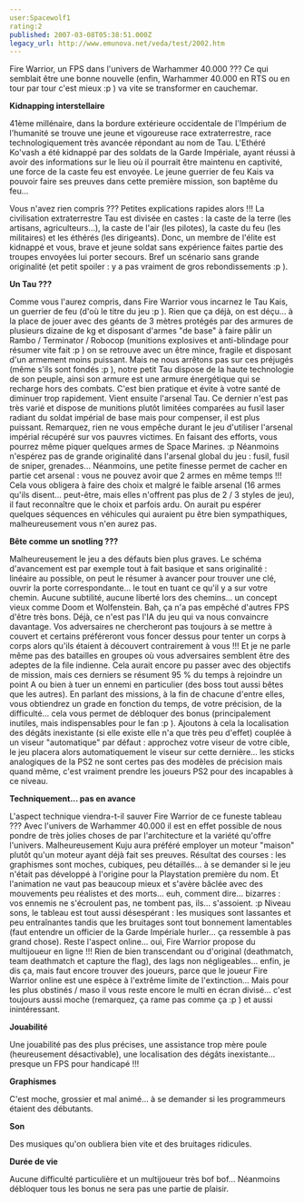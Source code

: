```yaml
---
user:Spacewolf1
rating:2
published: 2007-03-08T05:38:51.000Z
legacy_url: http://www.emunova.net/veda/test/2002.htm
---
```

Fire Warrior, un FPS dans l'univers de Warhammer 40.000 ??? Ce qui semblait être une bonne nouvelle (enfin, Warhammer 40.000 en RTS ou en tour par tour c'est mieux :p ) va vite se transformer en cauchemar.  

  

**Kidnapping interstellaire**  

41ème millénaire, dans la bordure extérieure occidentale de l'Impérium de l'humanité se trouve une jeune et vigoureuse race extraterrestre, race technologiquement très avancée répondant au nom de Tau. L'Ethéré Ko'vash a été kidnappé par des soldats de la Garde Impériale, ayant réussi à avoir des informations sur le lieu où il pourrait être maintenu en captivité, une force de la caste feu est envoyée. Le jeune guerrier de feu Kais va pouvoir faire ses preuves dans cette première mission, son baptême du feu...  

Vous n'avez rien compris ??? Petites explications rapides alors !!! La civilisation extraterrestre Tau est divisée en castes : la caste de la terre (les artisans, agriculteurs...), la caste de l'air (les pilotes), la caste du feu (les militaires) et les éthérés (les dirigeants). Donc, un membre de l'élite est kidnappé et vous, brave et jeune soldat sans expérience faites partie des troupes envoyées lui porter secours. Bref un scénario sans grande originalité (et petit spoiler : y a pas vraiment de gros rebondissements :p ).  

  

**Un Tau ???**  

Comme vous l'aurez compris, dans Fire Warrior vous incarnez le Tau Kais, un guerrier de feu (d'où le titre du jeu :p ). Rien que ça déjà, on est déçu... à la place de jouer avec des géants de 3 mètres protégés par des armures de plusieurs dizaine de kg et disposant d'armes "de base" à faire pâlir un Rambo / Terminator / Robocop (munitions explosives et anti-blindage pour résumer vite fait :p ) on se retrouve avec un être mince, fragile et disposant d'un armement moins puissant. Mais ne nous arrêtons pas sur ces préjugés (même s'ils sont fondés :p ), notre petit Tau dispose de la haute technologie de son peuple, ainsi son armure est une armure énergétique qui se recharge hors des combats. C'est bien pratique et évite à votre santé de diminuer trop rapidement. Vient ensuite l'arsenal Tau. Ce dernier n'est pas très varié et dispose de munitions plutôt limitées comparées au fusil laser radiant du soldat impérial de base mais pour compenser, il est plus puissant. Remarquez, rien ne vous empêche durant le jeu d'utiliser l'arsenal impérial récupéré sur vos pauvres victimes. En faisant des efforts, vous pourrez même piquer quelques armes de Space Marines. :p Néanmoins n'espérez pas de grande originalité dans l'arsenal global du jeu : fusil, fusil de sniper, grenades... Néanmoins, une petite finesse permet de cacher en partie cet arsenal : vous ne pouvez avoir que 2 armes en même temps !!! Cela vous obligera à faire des choix et malgré le faible arsenal (16 armes qu'ils disent... peut-être, mais elles n'offrent pas plus de 2 / 3 styles de jeu), il faut reconnaître que le choix et parfois ardu. On aurait pu espérer quelques séquences en véhicules qui auraient pu être bien sympathiques, malheureusement vous n'en aurez pas.  

  

**Bête comme un snotling ???**  

Malheureusement le jeu a des défauts bien plus graves. Le schéma d'avancement est par exemple tout à fait basique et sans originalité : linéaire au possible, on peut le résumer à avancer pour trouver une clé, ouvrir la porte correspondante... le tout en tuant ce qu'il y a sur votre chemin. Aucune subtilité, aucune liberté lors des chemins... un concept vieux comme Doom et Wolfenstein. Bah, ça n'a pas empêché d'autres FPS d'être très bons. Déjà, ce n'est pas l'IA du jeu qui va nous convaincre davantage. Vos adversaires ne chercheront pas toujours à se mettre à couvert et certains préféreront vous foncer dessus pour tenter un corps à corps alors qu'ils étaient à découvert contrairement à vous !!! Et je ne parle même pas des batailles en groupes où vous adversaires semblent être des adeptes de la file indienne. Cela aurait encore pu passer avec des objectifs de mission, mais ces derniers se résument 95 % du temps à rejoindre un point A ou bien à tuer un ennemi en particulier (des boss tout aussi bêtes que les autres). En parlant des missions, à la fin de chacune d'entre elles, vous obtiendrez un grade en fonction du temps, de votre précision, de la difficulté... cela vous permet de débloquer des bonus (principalement inutiles, mais indispensables pour le fan :p ). Ajoutons à cela la localisation des dégâts inexistante (si elle existe elle n'a que très peu d'effet) couplée à un viseur "automatique" par défaut : approchez votre viseur de votre cible, le jeu placera alors automatiquement le viseur sur cette dernière... les sticks analogiques de la PS2 ne sont certes pas des modèles de précision mais quand même, c'est vraiment prendre les joueurs PS2 pour des incapables à ce niveau.  

  

**Techniquement... pas en avance**  

L'aspect technique viendra-t-il sauver Fire Warrior de ce funeste tableau ??? Avec l'univers de Warhammer 40.000 il est en effet possible de nous pondre de très jolies choses de par l'architecture et la variété qu'offre l'univers. Malheureusement Kuju aura préféré employer un moteur "maison" plutôt qu'un moteur ayant déjà fait ses preuves. Résultat des courses : les graphismes sont moches, cubiques, peu détaillés... à se demander si le jeu n'était pas développé à l'origine pour la Playstation première du nom. Et l'animation ne vaut pas beaucoup mieux et s'avère bâclée avec des mouvements peu réalistes et des morts... euh, comment dire... bizarres : vos ennemis ne s'écroulent pas, ne tombent pas, ils... s'assoient. :p Niveau sons, le tableau est tout aussi désespérant : les musiques sont lassantes et peu entraînantes tandis que les bruitages sont tout bonnement lamentables (faut entendre un officier de la Garde Impériale hurler... ça ressemble à pas grand chose). Reste l'aspect online... oui, Fire Warrior propose du multijoueur en ligne !!! Rien de bien transcendant ou d'original (deathmatch, team deathmatch et capture the flag), des lags non négligeables... enfin, je dis ça, mais faut encore trouver des joueurs, parce que le joueur Fire Warrior online est une espèce à l'extrême limite de l'extinction... Mais pour les plus obstinés / maso il vous reste encore le multi en écran divisé... c'est toujours aussi moche (remarquez, ça rame pas comme ça :p ) et aussi inintéressant.  

  

  

**Jouabilité**  

Une jouabilité pas des plus précises, une assistance trop mère poule (heureusement désactivable), une localisation des dégâts inexistante... presque un FPS pour handicapé !!!  

**Graphismes**  

C'est moche, grossier et mal animé... à se demander si les programmeurs étaient des débutants.  

**Son**  

Des musiques qu'on oubliera bien vite et des bruitages ridicules.  

**Durée de vie**  

Aucune difficulté particulière et un multijoueur très bof bof... Néanmoins débloquer tous les bonus ne sera pas une partie de plaisir.